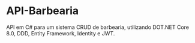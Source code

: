 # API-Barbearia
API em C# para um sistema CRUD de barbearia, utilizando DOT.NET Core 8.0, DDD, Entity Framework, Identity e JWT.
